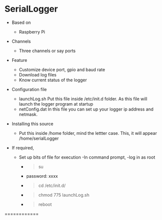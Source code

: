 SerialLogger
============

+ Based on
	- Raspberry Pi

+ Channels
	- Three channels or say ports

+ Feature
	- Customize device port, gpio and baud rate
	- Download log files
	- Know current status of the logger

+ Configuration file
	- launchLog.sh
	Put this file inside /etc/init.d folder. As this file will launch the logger program at startup
	- netConfig.dat
	In this file you can set up your logger ip address and netmask.

+ Installing this source
	- Put this inside /home folder, mind the lettter case. This, it will appear /home/serialLogger

+ If required,
	- Set up bits of file for execution
	-In command prompt,
	-log in as root
		- > su
		- password: xxxx
		- >cd /etc/init.d/
		- >chmod 775 launchLog.sh
		- >reboot

============


